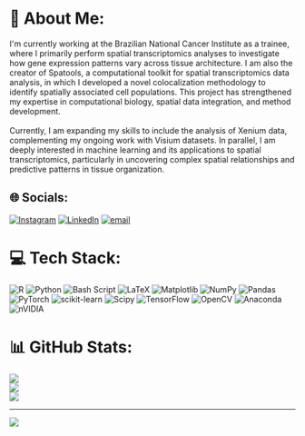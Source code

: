 # 💫 About Me:
I'm currently working at the Brazilian National Cancer Institute as a trainee, where I primarily perform spatial transcriptomics analyses to investigate how gene expression patterns vary across tissue architecture. I am also the creator of Spatools, a computational toolkit for spatial transcriptomics data analysis, in which I developed a novel colocalization methodology to identify spatially associated cell populations. This project has strengthened my expertise in computational biology, spatial data integration, and method development.<br><br>Currently, I am expanding my skills to include the analysis of Xenium data, complementing my ongoing work with Visium datasets. In parallel, I am deeply interested in machine learning and its applications to spatial transcriptomics, particularly in uncovering complex spatial relationships and predictive patterns in tissue organization.


## 🌐 Socials:
[![Instagram](https://img.shields.io/badge/Instagram-%23E4405F.svg?logo=Instagram&logoColor=white)](https://instagram.com/pedrov_pinho) [![LinkedIn](https://img.shields.io/badge/LinkedIn-%230077B5.svg?logo=linkedin&logoColor=white)](https://linkedin.com/in/pedrovp161) [![email](https://img.shields.io/badge/Email-D14836?logo=gmail&logoColor=white)](mailto:pedrovp161@gmail.com) 

# 💻 Tech Stack:
![R](https://img.shields.io/badge/r-%23276DC3.svg?style=for-the-badge&logo=r&logoColor=white) ![Python](https://img.shields.io/badge/python-3670A0?style=for-the-badge&logo=python&logoColor=ffdd54) ![Bash Script](https://img.shields.io/badge/bash_script-%23121011.svg?style=for-the-badge&logo=gnu-bash&logoColor=white) ![LaTeX](https://img.shields.io/badge/latex-%23008080.svg?style=for-the-badge&logo=latex&logoColor=white) ![Matplotlib](https://img.shields.io/badge/Matplotlib-%23ffffff.svg?style=for-the-badge&logo=Matplotlib&logoColor=black) ![NumPy](https://img.shields.io/badge/numpy-%23013243.svg?style=for-the-badge&logo=numpy&logoColor=white) ![Pandas](https://img.shields.io/badge/pandas-%23150458.svg?style=for-the-badge&logo=pandas&logoColor=white) ![PyTorch](https://img.shields.io/badge/PyTorch-%23EE4C2C.svg?style=for-the-badge&logo=PyTorch&logoColor=white) ![scikit-learn](https://img.shields.io/badge/scikit--learn-%23F7931E.svg?style=for-the-badge&logo=scikit-learn&logoColor=white) ![Scipy](https://img.shields.io/badge/SciPy-%230C55A5.svg?style=for-the-badge&logo=scipy&logoColor=%white) ![TensorFlow](https://img.shields.io/badge/TensorFlow-%23FF6F00.svg?style=for-the-badge&logo=TensorFlow&logoColor=white) ![OpenCV](https://img.shields.io/badge/opencv-%23white.svg?style=for-the-badge&logo=opencv&logoColor=white) ![Anaconda](https://img.shields.io/badge/Anaconda-%2344A833.svg?style=for-the-badge&logo=anaconda&logoColor=white) ![nVIDIA](https://img.shields.io/badge/cuda-000000.svg?style=for-the-badge&logo=nVIDIA&logoColor=green)
# 📊 GitHub Stats:
![](https://github-readme-stats.vercel.app/api?username=pedrovp161&theme=monokai&hide_border=true&include_all_commits=false&count_private=true)<br/>
![](https://nirzak-streak-stats.vercel.app/?user=pedrovp161&theme=monokai&hide_border=true)<br/>
![](https://github-readme-stats.vercel.app/api/top-langs/?username=pedrovp161&theme=monokai&hide_border=true&include_all_commits=false&count_private=true&layout=compact)

---
[![](https://visitcount.itsvg.in/api?id=pedrovp161&icon=0&color=0)](https://visitcount.itsvg.in)

<!-- Proudly created with GPRM ( https://gprm.itsvg.in ) -->